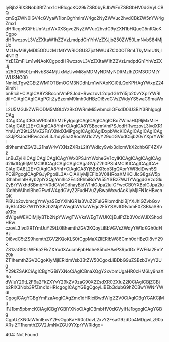IyBjb2RlX3Nob3RfZmx1dHRlcgoKQ29kZSB0byBJbWFnZSBGbHV0dGVyLCBQ
cm9qZWN0IGV4cGVyaW1lbnQgYmlraW4gc2NyZWVuc2hvdCBkZW5nYW4gZmx1
dHRlcgoKCiFbUmVzdWx0XSgvc2NyZWVuc2hvdC9yZXN1bHQucG5nKQoKCgpo
dHRwczovL3VzZXItaW1hZ2VzLmdpdGh1YnVzZXJjb250ZW50LmNvbS84MjUx
MzUwMi8yMDI5ODUzMzMtYWRlOGU3ZjctNWU4ZC00OTBmLTkyMmUtNjI4NTI3
YzE1ZmFiLm1wNAoKCgpodHRwczovL3VzZXItaW1hZ2VzLmdpdGh1YnVzZXJj
b250ZW50LmNvbS84MjUxMzUwMi8yMDMyNDMyNDItMzlhZGM3ODMtYWU3NC00
NmIxLTgwZGEtZWM1OTBmOGM3NDdhLm1wNAoKCi0tLQoKPHAgYWxpZ249ImNl
bnRlciI+CiAgICA8YSBocmVmPSJodHRwczovL2dpdGh1Yi5jb20vYXprYWRl
diI+CiAgICAgICAgPGltZyBzcmM9Imh0dHBzOi8vdGVsZWdyYS5waC9maWxl
L2U5MGJkZWFiODM5MGI4YzBkOWRmMi5wbmciIGFsdD0iU3BlY3RhIgogICAg
ICAgICAgICB3aWR0aD0iMzEyIgogICAgICAgICAgICBoZWlnaHQ9IjMxMiI+
CiAgICA8L2E+CiAgICA8YnI+CiAgICA8YSBocmVmPSJodHRwczovL3lvdXR1
YmUuY29tL2MvZ2FsYXhldXMiPgogICAgICAgIDxpbWcKICAgICAgICAgICAg
c3JjPSJodHRwczovL3Jhdy5naXRodWJ1c2VyY29udGVudC5jb20vYXprYWRl
di9hemthZGV2L21haW4vYXNzZXRzL2ltYWdlcy9wb3dlcmVkX2dhbGF4ZXVz
LnBuZyIKICAgICAgICAgICAgYWx0PSJnYWxheGV1cyIKICAgICAgICAgICAg
d2lkdGg9IjM1MCIKICAgICAgICAgICAgaGVpZ2h0PSI4MCIKICAgICAgICA+
CiAgICA8L2E+CiAgICA8YnI+CiAgICA8Yj5BdXRob3IgQXprYWRldiDwn5Sl
PC9iPgogICAgPGJyPgo8L3A+CiAKIyMjIEFib3V0IHRoaXMKClJlcG8gaW5p
IGhhbnlhIHByb2plY3QgYmlhc2EsIGRhbiBoYW55YSBzZWJ1YWggdGVzdGlu
ZyBrYWxhdSBmbHV0dGVyIGdhayBjdW1hIGJpa2luIGFwcCB0YXBpIGJpa2lu
IGdhbWJhciBhcGFwdW4gdGVyZ2FudHVuZyBwaWxvdAoKIyMjIFN1cHBvcnQK
PiBUb2xvbmcgYmVyaSBzYXlhIGR1a3VuZ2FuIGRlbmdhbiBjYXJhIGZvbGxv
dyB1cCBzZW11YSBzb2NpYWwgbWVkaWEgc2F5YSAvIGRvbmF0ZSBkaSBnaXRo
dWIgeWEKCiMjIyBTb2NpYWwgTWVkaWEgTWUKCjEuIFtZb3V0dWJlXShodHRw
czovL3lvdXR1YmUuY29tL0BhemthZGV2KQoyLiBbVGVsZWdyYW1dKGh0dHBz
Oi8vdC5tZS9hemthZGV2KQoKLS0tCgpMaXZlIERlbW86Cmh0dHBzOi8vY29k
ZS1zaG90LWF6a2FkZXYudXAucmFpbHdheS5hcHAvP3RpdGxlPWF6a2EmY29k
ZT1hemthZGV2CgoKIyMjIERldmVsb3BtZW50CgoxLiBDbG9uZSBzb3VyY2Ug
Y29kZSAKCiAgICBgYGBiYXNoCiAgICBnaXQgY2xvbmUgaHR0cHM6Ly9naXRo
dWIuY29tL2F6a2FkZXYvY29kZV9zaG90X2ZsdXR0ZXIuZ2l0CiAgICBjZCBj
b2RlX3Nob3RfZmx1dHRlcgogICAgYGBgCgoyLiBEb3dubG9hZCBwYWNrYWdl
CgogICAgYGBgYmFzaAogICAgZmx1dHRlciBwdWIgZ2V0CiAgICBgYGAKCjMu
IFJ1bm5pbmcKCiAgICBgYGBiYXNoCiAgICBmbHV0dGVyIHJ1bgogICAgYGBg
CgpUZXN0aW5nIExvY2FsOgoKaHR0cDovL2xvY2FsaG9zdDo4MDgwLz90aXRs
ZT1hemthZGV2JmNvZGU9YXprYWRldgo=

<!-- START GLOBAL CORPORATION -->
404: Not Found
<!-- END GLOBAL CORPORATION -->